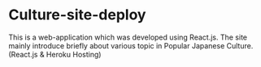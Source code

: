 # Culture-site-deploy

This is a web-application which was developed using React.js.
The site mainly introduce briefly about various topic in Popular Japanese Culture.
(React.js & Heroku Hosting)
